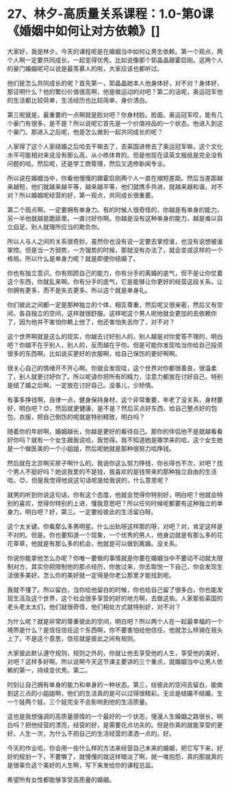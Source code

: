 # 27、林夕-高质量关系课程：1.0-第0课《婚姻中如何让对方依赖》[]

大家好，我是林夕。今天的课程呢是在婚姻当中如何让男生依赖。第一个观点，两个人啊一定要共同成长，一起变得优秀。比如说像那个郭晶晶跟霍启刚。这两个人的豪门婚姻呢可以说是最羡慕人的啦，大家应该也都听过。

他们是怎么共同成长的呢？首先第一，郭晶晶她本人他身体好，对不对？身体好，那证明什么？他的繁衍价值很高啊，他是做运动的对吧？第二的话呢，奥运冠军他的生活都比较简单，生活经历也比较简单，身价清白。

第三呢就是。最重要的一点啊就是脸对吧？你身材脸。脸面。奥运冠军哎，能有几个豪门有很多，是不是？所以说呢它首先是一个价值持品的一个状态。他进入到这个豪门。那进入之后呢，他是怎么做到一起共同成长的呢？

人家得了这个人家结婚之后哈去干嘛去了，去英国进修去了奥运冠军嘛，这个文化水平可能相对来说没有那么高，从小练体育的。但是他现在读英文报纸是完全没有问题的哈。然后呢，还是学工商管理，然后又选修新闻专业。

所以说在婚姻当中，你看他慢慢的跟霍启刚两个人一直在缩短差距。然后当差距越来越短，他们就越来越平等，越来越平等，他们就携手共进，就越来越和谐，对不对？所以婚姻呢经营的好，第一观点，共同成长很重要。

第二个观点啊，一定要拥有单身力。有的时候人很奇怪的，你越是有单身的能力，另一半他就越是跪舔里。一直讨好你啊。你越是没有这种单身的能力，越是难以自立自足。别人就理所应当的欺负你。

所以人与人之间的关系很奇妙。虽然你也没有说一定要去掌控谁，也没有说想被谁掌控。但是当一方弱势，一方强势的时候，那就没有办法了，就会变成这样的一个格局。所以什么是单身力呢？就是即便你结婚了。

你也有独立意识。你有照顾自己的能力，你有分手的离婚的底气，但不是让你仗着这个东西，你就乱来啊。你有分手的底气，它是能够让你更好的经营这段关系，让你拥有更多，而不是失去更多。所以这个就是单身礼。

你们彼此之间都一定是那种独立的个体，相互尊重，然后呢又很亲密，然后又有空间，各自独立的空间，这样就很舒服。这样呢这个男人呢他就会更加的去依赖你了，因为他并不害怕你赖上他了，他还害怕失去你了，对不对？

这个世界啊就是这么的现实，你越去讨好别人的，别人越是对你爱答不理的，明白吧？你越不在乎别人，别人的，反而越在乎你。但是可能你发现哈当你给自己投资很多的东西啊，比如说买更好的衣服啊，给自己保饬的更好啊啊。

很关心自己的情绪开不开心啊。你就会发现哇，这个世界对你都很善良，很温柔了，别人就更讨好你了。所以呢请你把所有的精力，注意力都放在讨好自己，特别是结了婚之后啊，一定放在讨好自己。没事儿，少矫情。

有事多挣钱啊，自律一点，健身保持身材，这个非常重要，年老了没关系，身材要好，明白吧？😊，然后就更健康，是不是？然后买点好东西，给自己整点好的包包，衣服，把自己倒饬的呢就是特别精致，明白吗？

随着你的年龄啊，婚姻越长，你越是更好的看待自己。那你的伴侣他不是就越看看好你吗？就有一个女生跟我说哈，我觉得。我不知道她是哪学来的哈，这个女生她是一个做医美的一个小姐姐，然后呢她就是那种很努力哈挣钱。

然后就在北京啊买房子啊什么的。我说你这么努力挣钱，你长得也不次，对吧？找个男人不挺好吗？她说我爱的不是钱，我喜欢的是钱带来的那种独立自由的生活哈。😊，但是我觉得他说这句话呢是给我说的，什么意思呢？

就男的听到你说这句话，你有这个态度，他就会觉得你特别好，明白吧？他就会特别的喜欢，觉得你特别的上进，懂我意思吧？所以任何时候呢都要有这种独立的单身力，明白吧？好，第三。一定要给彼此的生活留白呀。

这个太关键。你看那么多男明星。什么出轨呀这样那的呀，对吧？对，肯定这样是不对的。但是。你也要知道一个现象，一个优秀的男人，他身边就是有那么多的花花草草，他就是有那么多的机会，他就是可以做到离婚。没关系。

你说你能拿他怎么办呢？你唯一要做的事情就是你要在婚姻当中不要动不动就太限制对方。其实你把限制他的那点经历，你放过来，你去取悦一下自己，你会发现生活很多美好。怎么你的美好就一定得是你老公那里才能找到呢。

我就不懂了。所以留白，当你给他留白的时候，你也给自己留了很多白，你也能发现生活及这个世界，这个社会很多享受的好的地方啊，去做这些。人家那些英国的老头老太太们，他们就很奇怪，他们相处方式就特别好，对不对？

为什么呢？就是非常的尊重彼此的空间，明白吧？所以两个人在一起最幸福的一个境界是什么？是信任信任这个东西啊，你不要害怕给他信任，他就怎么样骑在我头上了。不是这个意思，信任就是彼此之间有规则。

大家彼此默认遵守规则，规则之外的，你就让他去享受他的人生，享受他的美好，对吧？这样多好啊。所以说啊今天这节课主要讲的三个重点，就婚姻当中让男人依赖的第一，持续变优秀。第二。

时刻让自己拥有单身的能力和单身的一种状态。第三，给彼此的空间去留白，能做到这三点的小姐姐啊，他们的生活真的是可以过得很精彩。无论是结婚不结婚，生一个娃两个娃，三个娃完全不会影响到他的生活质量。

这也是我想强调的高质量感情的一个最好的一个状态，慢漫人生婚姻之路很长，明白吗？把他经营的漂亮，经营的好，是需要花点功夫的。但是你真的就能享受的更好。人生一次，为什么不把自己的生活经营的潇洒一点的。好。

今天的作业哈，你会用一些什么样的方法来经营自己未来的婚姻，把它写下来，好好的规划一下，不要懒了，就慢慢的就这样暗淡了啊，就一堆抱怨，真的那就真的是很辜负这个美好的人生啊，写下来发给你的课程总监。

希望所有女性都能够享受高质量的婚姻。